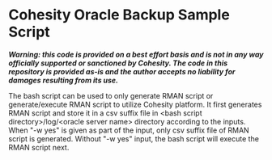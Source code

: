 # Cohesity Oracle Backup Sample Script
***Warning: this code is provided on a best effort basis and is not in any way officially supported or sanctioned by Cohesity. The code in this repository is provided as-is and the author accepts no liability for damages resulting from its use.***

The bash script can be used to only generate RMAN script or generate/execute RMAN script to utilize Cohesity platform. It first generates RMAN script and store it in a csv suffix file in \<bash script directory\>/log/\<oracle server name\> directory according to the inputs. When "\-w yes" is given as part of the input, only csv suffix file of RMAN script is generated. Without "\-w yes" input, the bash script will execute the RMAN script next. 
